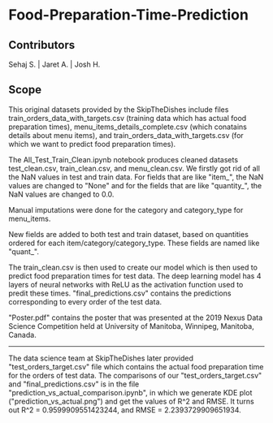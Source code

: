 # Food-Preparation-Time-Prediction

## Contributors
Sehaj S. | Jaret A. | Josh H.

## Scope

This original datasets provided by the SkipTheDishes include files train_orders_data_with_targets.csv (training data which has actual food preparation times), menu_items_details_complete.csv (which conatains details about menu items), and train_orders_data_with_targets.csv (for which we want to predict food preparation times).

The All_Test_Train_Clean.ipynb notebook produces cleaned datasets test_clean.csv, train_clean.csv, and menu_clean.csv. We firstly got rid of all the NaN values in test and train data. For fields that are like "item_", the NaN values are changed to "None" and for the fields that are like "quantity_", the NaN values are changed to 0.0. 

Manual imputations were done for the category and category_type for menu_items. 

New fields are added to both test and train dataset, based on quantities ordered for each item/category/category_type. These fields are named like "quant_". 

The train_clean.csv is then used to create our model which is then used to predict food preparation times for test data. The deep learning model has 4 layers of neural networks with ReLU as the activation function used to predit these times. "final_predictions.csv" contains the predictions corresponding to every order of the test data. 

"Poster.pdf" contains the poster that was presented at the 2019 Nexus Data Science Competition held at University of Manitoba, Winnipeg, Manitoba, Canada. 

**************************************
The data science team at SkipTheDishes later provided "test_orders_target.csv" file which contains the actual food preparation time for the orders of test data. The comparisons of our "test_orders_target.csv" and "final_predictions.csv" is in the file "prediction_vs_actual_comparison.ipynb", in which we generate KDE plot ("prediction_vs_actual.png") and get the values of R^2 and RMSE. It turns out R^2 = 0.9599909551423244, and RMSE = 2.2393729909651934.  
